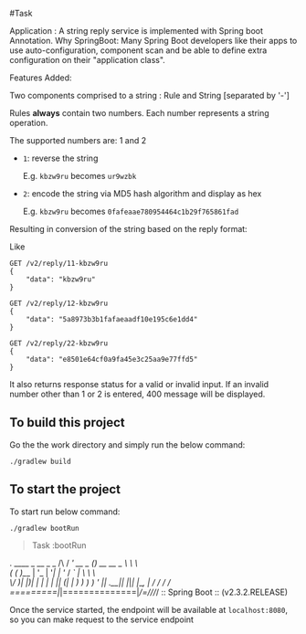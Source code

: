 #Task

Application : A string reply service is implemented with Spring boot Annotation. 
Why SpringBoot: Many Spring Boot developers like their apps to use auto-configuration, component scan and be able to define extra configuration on their "application class". 

Features Added: 

Two components comprised to a string : Rule and String [separated by '-']

Rules **always** contain two numbers. Each number represents a string operation.

The supported numbers are: 1 and 2

- `1`: reverse the string

   E.g. `kbzw9ru` becomes `ur9wzbk`

- `2`: encode the string via MD5 hash algorithm and display as hex

   E.g. `kbzw9ru` becomes `0fafeaae780954464c1b29f765861fad`

Resulting in conversion of the string based on the reply format:

Like
```
GET /v2/reply/11-kbzw9ru
{
    "data": "kbzw9ru"
}
```
```
GET /v2/reply/12-kbzw9ru
{
    "data": "5a8973b3b1fafaeaadf10e195c6e1dd4"
}
```
```
GET /v2/reply/22-kbzw9ru
{
    "data": "e8501e64cf0a9fa45e3c25aa9e77ffd5"
}
```


It also returns response status for a valid or invalid input. If an invalid number other than 1 or 2 is entered, 400 message will be displayed.


## To build this project

Go the the work directory and simply run the below command:
```
./gradlew build
```

## To start the project

To start run below command:
```
./gradlew bootRun
```

> Task :bootRun

  .   ____          _            __ _ _
 /\\ / ___'_ __ _ _(_)_ __  __ _ \ \ \ \
( ( )\___ | '_ | '_| | '_ \/ _` | \ \ \ \
 \\/  ___)| |_)| | | | | || (_| |  ) ) ) )
  '  |____| .__|_| |_|_| |_\__, | / / / /
 =========|_|==============|___/=/_/_/_/
 :: Spring Boot ::        (v2.3.2.RELEASE)



Once the service started, the endpoint will be available at `localhost:8080`, so you can make request to the service endpoint